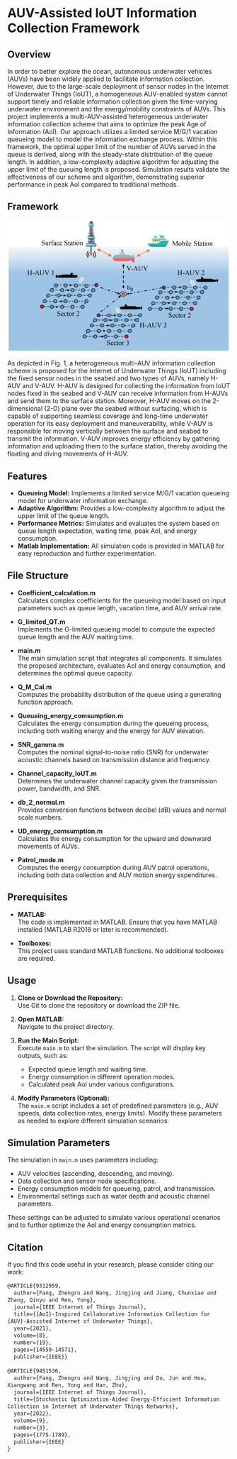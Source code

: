# AUV-Assisted IoUT Information Collection Framework

## Overview

In order to better explore the ocean, autonomous underwater vehicles (AUVs) have been widely applied to facilitate information collection. However, due to the large-scale deployment of sensor nodes in the Internet of Underwater Things (IoUT), a homogeneous AUV-enabled system cannot support timely and reliable information collection given the time-varying underwater environment and the energy/mobility constraints of AUVs. This project implements a multi-AUV-assisted heterogeneous underwater information collection scheme that aims to optimize the peak Age of Information (AoI). Our approach utilizes a limited service M/G/1 vacation queueing model to model the information exchange process. Within this framework, the optimal upper limit of the number of AUVs served in the queue is derived, along with the steady-state distribution of the queue length. In addition, a low-complexity adaptive algorithm for adjusting the upper limit of the queuing length is proposed. Simulation results validate the effectiveness of our scheme and algorithm, demonstrating superior performance in peak AoI compared to traditional methods.


## Framework

![Fig. 1: Heterogeneous Multi-AUV Information Collection Scheme for IoUT](https://raw.githubusercontent.com/fangzr/AoI-Inspired-Collaborative-Information-Collection/refs/heads/main/jiang1-3049239-large.gif)

As depicted in Fig. 1, a heterogeneous multi-AUV information collection scheme is proposed for the Internet of Underwater Things (IoUT) including the fixed sensor nodes in the seabed and two types of AUVs, namely H-AUV and V-AUV. H-AUV is designed for collecting the information from IoUT nodes fixed in the seabed and V-AUV can receive information from H-AUVs and send them to the surface station. Moreover, H-AUV moves on the 2-dimensional (2-D) plane over the seabed without surfacing, which is capable of supporting seamless coverage and long-time underwater operation for its easy deployment and maneuverability, while V-AUV is responsible for moving vertically between the surface and seabed to transmit the information. V-AUV improves energy efficiency by gathering information and uploading them to the surface station, thereby avoiding the floating and diving movements of H-AUV.


## Features

- **Queueing Model:** Implements a limited service M/G/1 vacation queueing model for underwater information exchange.
- **Adaptive Algorithm:** Provides a low-complexity algorithm to adjust the upper limit of the queue length.
- **Performance Metrics:** Simulates and evaluates the system based on queue length expectation, waiting time, peak AoI, and energy consumption.
- **Matlab Implementation:** All simulation code is provided in MATLAB for easy reproduction and further experimentation.

## File Structure

- **Coefficient_calculation.m**  
  Calculates complex coefficients for the queueing model based on input parameters such as queue length, vacation time, and AUV arrival rate.

- **G_limited_QT.m**  
  Implements the G-limited queueing model to compute the expected queue length and the AUV waiting time.

- **main.m**  
  The main simulation script that integrates all components. It simulates the proposed architecture, evaluates AoI and energy consumption, and determines the optimal queue capacity.

- **Q_M_Cal.m**  
  Computes the probability distribution of the queue using a generating function approach.

- **Queueing_energy_comsumption.m**  
  Calculates the energy consumption during the queueing process, including both waiting energy and the energy for AUV elevation.

- **SNR_gamma.m**  
  Computes the nominal signal-to-noise ratio (SNR) for underwater acoustic channels based on transmission distance and frequency.

- **Channel_capacity_IoUT.m**  
  Determines the underwater channel capacity given the transmission power, bandwidth, and SNR.

- **db_2_normal.m**  
  Provides conversion functions between decibel (dB) values and normal scale numbers.

- **UD_energy_comsumption.m**  
  Calculates the energy consumption for the upward and downward movements of AUVs.

- **Patrol_mode.m**  
  Computes the energy consumption during AUV patrol operations, including both data collection and AUV motion energy expenditures.

## Prerequisites

- **MATLAB:**  
  The code is implemented in MATLAB. Ensure that you have MATLAB installed (MATLAB R2018 or later is recommended).

- **Toolboxes:**  
  This project uses standard MATLAB functions. No additional toolboxes are required.

## Usage

1. **Clone or Download the Repository:**  
   Use Git to clone the repository or download the ZIP file.

2. **Open MATLAB:**  
   Navigate to the project directory.

3. **Run the Main Script:**  
   Execute `main.m` to start the simulation. The script will display key outputs, such as:
   - Expected queue length and waiting time.
   - Energy consumption in different operation modes.
   - Calculated peak AoI under various configurations.

4. **Modify Parameters (Optional):**  
   The `main.m` script includes a set of predefined parameters (e.g., AUV speeds, data collection rates, energy limits). Modify these parameters as needed to explore different simulation scenarios.

## Simulation Parameters

The simulation in `main.m` uses parameters including:
- AUV velocities (ascending, descending, and moving).
- Data collection and sensor node specifications.
- Energy consumption models for queueing, patrol, and transmission.
- Environmental settings such as water depth and acoustic channel parameters.

These settings can be adjusted to simulate various operational scenarios and to further optimize the AoI and energy consumption metrics.

## Citation

If you find this code useful in your research, please consider citing our work:

```
@ARTICLE{9312959,
  author={Fang, Zhengru and Wang, Jingjing and Jiang, Chunxiao and Zhang, Qinyu and Ren, Yong},
  journal={IEEE Internet of Things Journal}, 
  title={{AoI}-Inspired Collaborative Information Collection for {AUV}-Assisted Internet of Underwater Things}, 
  year={2021},
  volume={8},
  number={19},
  pages={14559-14571},
  publisher={IEEE}}
  
@ARTICLE{9451536,
  author={Fang, Zhengru and Wang, Jingjing and Du, Jun and Hou, Xiangwang and Ren, Yong and Han, Zhu},
  journal={IEEE Internet of Things Journal}, 
  title={Stochastic Optimization-Aided Energy-Efficient Information Collection in Internet of Underwater Things Networks}, 
  year={2022},
  volume={9},
  number={3},
  pages={1775-1789},
  publisher={IEEE}
}
```
